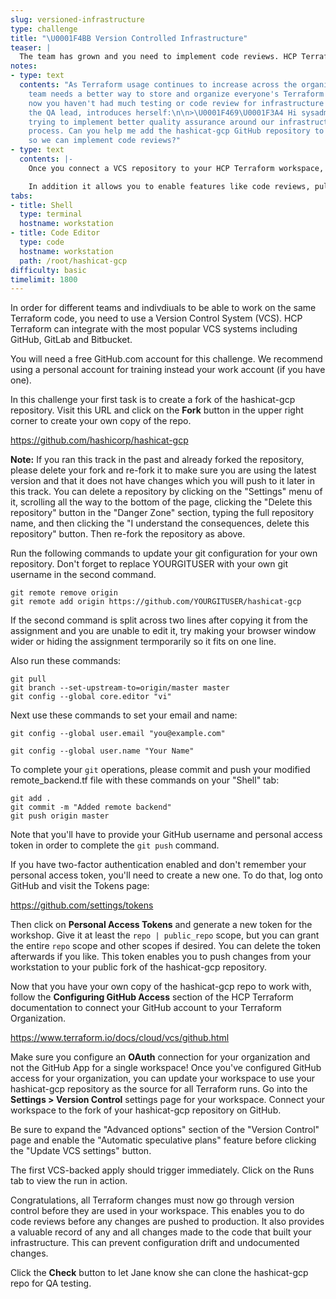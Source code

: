 ```yaml
---
slug: versioned-infrastructure
type: challenge
title: "\U0001F4BB Version Controlled Infrastructure"
teaser: |
  The team has grown and you need to implement code reviews. HCP Terraform can connect to popular Version Control Systems to enable collaboration and testing.
notes:
- type: text
  contents: "As Terraform usage continues to increase across the organization, your
    team needs a better way to store and organize everyone's Terraform code. Until
    now you haven't had much testing or code review for infrastructure changes. Jane,
    the QA lead, introduces herself:\n\n>\U0001F469‍\U0001F3A4 Hi sysadmin, we're
    trying to implement better quality assurance around our infrastructure deployment
    process. Can you help me add the hashicat-gcp GitHub repository to the workspace
    so we can implement code reviews?"
- type: text
  contents: |-
    Once you connect a VCS repository to your HCP Terraform workspace, **all** changes to the code must be stored in the VCS before Terraform will execute them. This ensures that you have no unauthorized changes to your infrastructure as code.

    In addition it allows you to enable features like code reviews, pull requests, and automated testing of your code.
tabs:
- title: Shell
  type: terminal
  hostname: workstation
- title: Code Editor
  type: code
  hostname: workstation
  path: /root/hashicat-gcp
difficulty: basic
timelimit: 1800
---
```

In order for different teams and indivdiuals to be able to work on the same Terraform code, you need to use a Version Control System (VCS). HCP Terraform can integrate with the most popular VCS systems including GitHub, GitLab and Bitbucket.

You will need a free GitHub.com account for this challenge. We recommend using a personal account for training instead your work account (if you have one).

In this challenge your first task is to create a fork of the hashicat-gcp repository. Visit this URL and click on the **Fork** button in the upper right corner to create your own copy of the repo.

https://github.com/hashicorp/hashicat-gcp

**Note:** If you ran this track in the past and already forked the repository, please delete your fork and re-fork it to make sure you are using the latest version and that it does not have changes which you will push to it later in this track. You can delete a repository by clicking on the "Settings" menu of it, scrolling all the way to the bottom of the page, clicking the "Delete this repository" button in the "Danger Zone" section, typing the full repository name, and then clicking the "I understand the consequences, delete this repository" button. Then re-fork the repository as above.

Run the following commands to update your git configuration for your own repository. Don't forget to replace YOURGITUSER with your own git username in the second command.

```
git remote remove origin
git remote add origin https://github.com/YOURGITUSER/hashicat-gcp
```
If the second command is split across two lines after copying it from the assignment and you are unable to edit it, try making your browser window wider or hiding the assignment termporarily so it fits on one line.

Also run these commands:

```
git pull
git branch --set-upstream-to=origin/master master
git config --global core.editor "vi"
```

Next use these commands to set your email and name:
```
git config --global user.email "you@example.com"
```

```
git config --global user.name "Your Name"
```

To complete your `git` operations, please commit and push your modified remote_backend.tf file with these commands on your "Shell" tab:

```
git add .
git commit -m "Added remote backend"
git push origin master
```

Note that you'll have to provide your GitHub username and personal access token in order to complete the `git push` command.

If you have two-factor authentication enabled and don't remember your personal access token,  you'll need to create a new one. To do that, log onto GitHub and visit the Tokens page:

https://github.com/settings/tokens

Then click on **Personal Access Tokens** and generate a new token for the workshop. Give it at least the `repo | public_repo` scope, but you can grant the entire `repo` scope and other scopes if desired. You can delete the token afterwards if you like. This token enables you to push changes from your workstation to your public fork of the hashicat-gcp repository.

Now that you have your own copy of the hashicat-gcp repo to work with, follow the **Configuring GitHub Access** section of the HCP Terraform documentation to connect your GitHub account to your Terraform Organization.

https://www.terraform.io/docs/cloud/vcs/github.html

Make sure you configure an **OAuth** connection for your organization and not the GitHub App for a single workspace! Once you've configured GitHub access for your organization, you can update your workspace to use your hashicat-gcp repository as the source for all Terraform runs. Go into the **Settings > Version Control** settings page for your workspace. Connect your workspace to the fork of your hashicat-gcp repository on GitHub.

Be sure to expand the "Advanced options" section of the "Version Control" page and enable the "Automatic speculative plans" feature before clicking the "Update VCS settings" button.

The first VCS-backed apply should trigger immediately. Click on the Runs tab to view the run in action.

Congratulations, all Terraform changes must now go through version control before they are used in your workspace. This enables you to do code reviews before any changes are pushed to production. It also provides a valuable record of any and all changes made to the code that built your infrastructure. This can prevent configuration drift and undocumented changes.

Click the **Check** button to let Jane know she can clone the hashicat-gcp repo for QA testing.